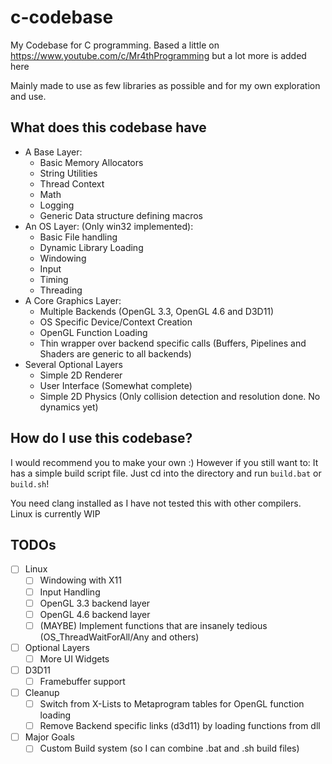 # c-codebase
My Codebase for C programming.
Based a little on https://www.youtube.com/c/Mr4thProgramming but a lot more is added here

Mainly made to use as few libraries as possible and for my own exploration and use.

## What does this codebase have

- A Base Layer:
  - Basic Memory Allocators
  - String Utilities
  - Thread Context
  - Math
  - Logging
  - Generic Data structure defining macros
- An OS Layer: (Only win32 implemented):
  - Basic File handling
  - Dynamic Library Loading
  - Windowing
  - Input
  - Timing
  - Threading
- A Core Graphics Layer:
  - Multiple Backends (OpenGL 3.3, OpenGL 4.6 and D3D11)
  - OS Specific Device/Context Creation
  - OpenGL Function Loading
  - Thin wrapper over backend specific calls (Buffers, Pipelines and Shaders are generic to all backends)
- Several Optional Layers
  - Simple 2D Renderer
  - User Interface (Somewhat complete)
  - Simple 2D Physics (Only collision detection and resolution done. No dynamics yet)

## How do I use this codebase?
I would recommend you to make your own :)
However if you still want to:
It has a simple build script file.
Just cd into the directory and run `build.bat` or `build.sh`!

You need clang installed as I have not tested this with other compilers.
Linux is currently WIP

## TODOs
-[ ] Linux
    -[ ] Windowing with X11
    -[ ] Input Handling
    -[ ] OpenGL 3.3 backend layer
    -[ ] OpenGL 4.6 backend layer
    -[ ] (MAYBE) Implement functions that are insanely tedious (OS_ThreadWaitForAll/Any and others)
-[ ] Optional Layers
    -[ ] More UI Widgets
-[ ] D3D11
    -[ ] Framebuffer support
-[ ] Cleanup
    -[ ] Switch from X-Lists to Metaprogram tables for OpenGL function loading
    -[ ] Remove Backend specific links (d3d11) by loading functions from dll

-[ ] Major Goals
    -[ ] Custom Build system (so I can combine .bat and .sh build files)

